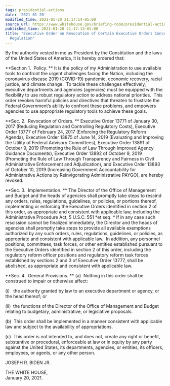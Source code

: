 ```yaml
---
tags: presidential-actions
date: '2021-01-20'
modified_time: 2021-01-20 21:17:14-05:00
source_url: https://www.whitehouse.gov/briefing-room/presidential-actions/2021/01/20/executive-order-revocation-of-certain-executive-orders-concerning-federal-regulation/
published_time: 2021-01-20 21:17:13-05:00
title: "Executive Order on Revocation of Certain Executive Orders Concerning Federal\_\
  Regulation"
---
```

 
By the authority vested in me as President by the Constitution and the
laws of the United States of America, it is hereby ordered that: 

**Section 1.  Policy. ** It is the policy of my Administration to use
available tools to confront the urgent challenges facing the Nation,
including the coronavirus disease 2019 (COVID-19) pandemic, economic
recovery, racial justice, and climate change.  To tackle these
challenges effectively, executive departments and agencies (agencies)
must be equipped with the flexibility to use robust regulatory action to
address national priorities.  This order revokes harmful policies and
directives that threaten to frustrate the Federal Government’s ability
to confront these problems, and empowers agencies to use appropriate
regulatory tools to achieve these goals.

**Sec. 2.  Revocation of Orders. ** Executive Order 13771 of January 30,
2017 (Reducing Regulation and Controlling Regulatory Costs), Executive
Order 13777 of February 24, 2017 (Enforcing the Regulatory Reform
Agenda), Executive Order 13875 of June 14, 2019 (Evaluating and
Improving the Utility of Federal Advisory Committees), Executive Order
13891 of October 9, 2019 (Promoting the Rule of Law Through Improved
Agency Guidance Documents), Executive Order 13892 of October 9, 2019
(Promoting the Rule of Law Through Transparency and Fairness in Civil
Administrative Enforcement and Adjudication), and Executive Order 13893
of October 10, 2019 (Increasing Government Accountability for
Administrative Actions by Reinvigorating Administrative PAYGO), are
hereby revoked.

**Sec. 3.  Implementation. ** The Director of the Office of Management
and Budget and the heads of agencies shall promptly take steps to
rescind any orders, rules, regulations, guidelines, or policies, or
portions thereof, implementing or enforcing the Executive Orders
identified in section 2 of this order, as appropriate and consistent
with applicable law, including the Administrative Procedure Act, 5
U.S.C. 551 *et seq. * If in any case such rescission cannot be finalized
immediately, the Director and the heads of agencies shall promptly take
steps to provide all available exemptions authorized by any such orders,
rules, regulations, guidelines, or policies, as appropriate and
consistent with applicable law.  In addition, any personnel positions,
committees, task forces, or other entities established pursuant to the
Executive Orders identified in section 2 of this order, including the
regulatory reform officer positions and regulatory reform task forces
established by sections 2 and 3 of Executive Order 13777, shall be
abolished, as appropriate and consistent with applicable law.

**Sec. 4.  General Provisions. ** (a)  Nothing in this order shall be
construed to impair or otherwise affect:

\(i\)   the authority granted by law to an executive department or
agency, or the head thereof; or

(ii)  the functions of the Director of the Office of Management and
Budget relating to budgetary, administrative, or legislative proposals.

(b)  This order shall be implemented in a manner consistent with
applicable law and subject to the availability of appropriations.

(c)  This order is not intended to, and does not, create any right or
benefit, substantive or procedural, enforceable at law or in equity by
any party against the United States, its departments, agencies, or
entities, its officers, employees, or agents, or any other person.

JOSEPH R. BIDEN JR.

THE WHITE HOUSE,  
January 20, 2021.
